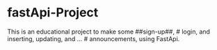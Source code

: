 # fastApi-Project
This is an educational project to make some ##sign-up##, # login, and inserting, updating, and ... # announcements, using FastApi.
